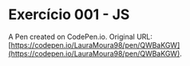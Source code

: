 # Exercício 001 - JS

A Pen created on CodePen.io. Original URL: [https://codepen.io/LauraMoura98/pen/QWBaKGW](https://codepen.io/LauraMoura98/pen/QWBaKGW).

